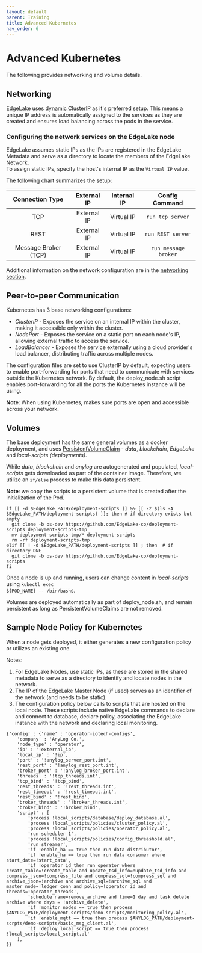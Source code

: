 ```yaml
---
layout: default
parent: Training
title: Advanced Kubernetes
nav_order: 6
---
```

# Advanced Kubernetes

The following provides networking and volume details. 

## Networking

EdgeLake uses <a href="https://kubernetes.io/docs/concepts/services-networking/cluster-ip-allocation/" target="_blank">dynamic ClusterIP</a> 
as it's preferred setup. This means a unique IP address is automatically assigned to the services as they are created 
and ensures load balancing across the pods in the service.

### Configuring the network services on the EdgeLake node

EdgeLake assumes static IPs as the IPs are registered in the EdgeLake Metadata and serve as a directory to locate the 
members of the EdgeLake Network.  
To assign static IPs, specify the host's internal IP as the `Virtual IP` value.

The following chart summarizes the setup:
<table>
  <thead>
    <tr>
      <th style="text-align:center;">Connection Type</th>
      <th style="text-align:center;">External IP</th>
      <th style="text-align:center;">Internal IP</th>
      <th style="text-align:center;">Config Command</th>
    </tr>
  </thead>
  <tbody>
    <tr>
      <td style="text-align:center;">TCP</td>
      <td style="text-align:center;">External IP</td>
      <td style="text-align:center;">Virtual IP</td>
      <td style="text-align:center;"><code class="language-anylog">run tcp server</code></td>
    </tr>
    <tr>
      <td style="text-align:center;">REST</td>
      <td style="text-align:center;">External IP</td>
      <td style="text-align:center;">Virtual IP</td>
      <td style="text-align:center;"><code class="language-anylog">run REST server</code></td>
    </tr>
    <tr>
      <td style="text-align:center;">Message Broker (TCP)</td>
      <td style="text-align:center;">External IP</td>
      <td style="text-align:center;">Virtual IP</td>
      <td style="text-align:center;"><code class="language-anylog">run message broker</code></td>
    </tr>
  </tbody>
</table>

Additional information on the network configuration are in the <a href="https://github.com/AnyLog-co/documentation/blob/master/network%20configuration.mdn" target="_blank">networking section</a>.

## Peer-to-peer Communication

Kubernetes has 3 base networking configurations:
<ul>
  <li><i>ClusterIP</i> -  Exposes the service on an internal IP within the cluster, making it accessible only within the cluster.</li>
  <li><i>NodePort</i> - Exposes the service on a static port on each node's IP, allowing external traffic to access the service.</li>
  <li><i>LoadBalancer</i> - Exposes the service externally using a cloud provider's load balancer, distributing traffic across multiple nodes.</li>
</ul>

The configuration files are set to use ClusterIP by default, expecting users to enable port-forwarding for ports that 
need to communicate with services outside the Kubernetes network. By default, the deploy_node.sh script enables 
port-forwarding for all the ports the Kubernetes instance will be using. 

**Note**: When using Kubernetes, makes sure ports are open and accessible across your network. 

## Volumes
The base deployment has the same general volumes as a docker deployment, and uses <a href="https://kubernetes.io/docs/concepts/storage/persistent-volumes/" target="_blank">PersistentVolumeClaim</a> - _data_, _blockchain_, _EdgeLake_ and _local-scripts (deployments)_.

While _data_, _blockchain_ and _anylog_ are autogenerated and populated, _local-scripts_ gets downloaded as part of the 
container image. Therefore, we utilize an `if/else` process to make this data persistent. 

**Note**: we copy the scripts to a persistent volume that is created after the initialization of the Pod.

<pre class="code-frame"><code class="language-shell">if [[ -d $EdgeLake_PATH/deployment-scripts ]] && [[ -z $(ls -A $EdgeLake_PATH/deployment-scripts) ]]; then # if directory exists but empty
  git clone -b os-dev https://github.com/EdgeLake-co/deployment-scripts deployment-scripts-tmp
  mv deployment-scripts-tmp/* deployment-scripts
  rm -rf deployment-scripts-tmp
elif [[ ! -d $EdgeLake_PATH/deployment-scripts ]] ; then  # if directory DNE
  git clone -b os-dev https://github.com/EdgeLake-co/deployment-scripts
fi</code></pre>

Once a node is up and running, users can change content in _local-scripts_ using <code class="language-shell">kubectl exec ${POD_NAME} -- /bin/bash</code>s.

Volumes are deployed automatically as part of deploy_node.sh, and remain persistent as long as PersistentVolumeClaims
are not removed. 

## Sample Node Policy for Kubernetes
When a node gets deployed, it either generates a new configuration policy or utilizes an existing one. 

Notes:
1. For EdgeLake Nodes, use static IPs, as these are stored in the shared metadata to serve as a directory to identify and locate nodes in the network.
2. The IP of the EdgeLake Master Node (if used) serves as an identifier of the network (and needs to be static).
3. The configuration policy below calls to scripts that are hosted on the local node. These scripts 
include native EdgeLake commands to declare and connect to database, declare policy, associating the EdgeLake instance with the network
and declaring local monitoring. 

<pre class="code-frame"><code class="language-json">{'config' : {'name' : 'operator-iotech-configs',
    'company' : 'AnyLog Co.',
    'node_type' : 'operator',
    'ip' : '!external_ip',
    'local_ip' : '!ip',
    'port' : '!anylog_server_port.int',
    'rest_port' : '!anylog_rest_port.int',
    'broker_port' : '!anylog_broker_port.int',
    'threads' : '!tcp_threads.int',
    'tcp_bind' : '!tcp_bind',
    'rest_threads' : '!rest_threads.int',
    'rest_timeout' : '!rest_timeout.int',
    'rest_bind' : '!rest_bind',
    'broker_threads' : '!broker_threads.int',
    'broker_bind' : '!broker_bind',
    'script' : [
        'process !local_scripts/database/deploy_database.al',
        'process !local_scripts/policies/cluster_policy.al',
        'process !local_scripts/policies/operator_policy.al',
        'run scheduler 1',
        'process !local_scripts/policies/config_threashold.al',
        'run streamer',
        'if !enable_ha == true then run data distributor',
        'if !enable_ha == true then run data consumer where start_date=!start_data',
        'if !operator_id then run operator where create_table=!create_table and update_tsd_info=!update_tsd_info and compress_json=!compress_file and compress_sql=!compress_sql and archive_json=!archive and archive_sql=!archive_sql and master_node=!ledger_conn and policy=!operator_id and threads=!operator_threads',
        'schedule name=remove_archive and time=1 day and task delete archive where days = !archive_delete',
        'if !monitor_nodes == true then process $ANYLOG_PATH/deployment-scripts/demo-scripts/monitoring_policy.al',
        'if !enable_mqtt == true then process $ANYLOG_PATH/deployment-scrpts/demo-scripts/basic_msg_client.al',
        'if !deploy_local_script == true then process !local_scripts/local_script.al'
    ],
}}</code></pre>
